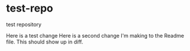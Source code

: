 test-repo
=========

test repository

Here is a test change
Here is a second change I'm making to the Readme file. This should show up in diff.
